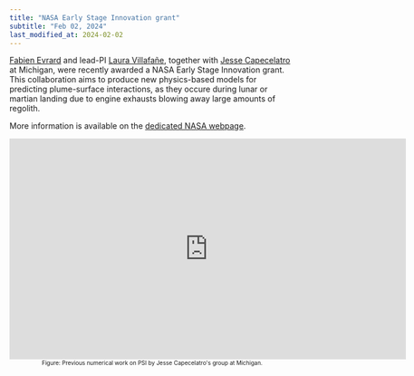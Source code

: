```yaml
---
title: "NASA Early Stage Innovation grant"
subtitle: "Feb 02, 2024"
last_modified_at: 2024-02-02
---
```


[Fabien Evrard](../team/#principal-investigator) and lead-PI [Laura Villafañe](https://aerospace.illinois.edu/directory/profile/lvillafa), together with [Jesse Capecelatro](https://me.engin.umich.edu/people/faculty/jesse-capecelatro/) at Michigan, were recently awarded a NASA Early Stage Innovation grant. This collaboration aims to produce new physics-based models for predicting plume-surface interactions, as they occure during lunar or martian landing due to engine exhausts blowing away large amounts of regolith.

More information is available on the [dedicated NASA webpage](https://www.nasa.gov/general/integrating-data-driven-and-physics-based-models-for-plume-surface-interaction-predictions/).
<center><div class="embed-container">
  <iframe
      src="https://player.vimeo.com/video/647364795"
      frameborder="0"
      width="700"
      height="390"
      webkitallowfullscreen
      mozallowfullscreen
      allowfullscreen>
  </iframe>
</div>
<div style="font-size: 10px">Figure: Previous numerical work on PSI by Jesse Capecelatro's group at Michigan.</div></center>

